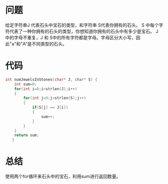 # 问题 #
给定字符串J 代表石头中宝石的类型，和字符串 S代表你拥有的石头。 S 中每个字符代表了一种你拥有的石头的类型，你想知道你拥有的石头中有多少是宝石。
J 中的字母不重复，J 和 S中的所有字符都是字母。字母区分大小写，因此"a"和"A"是不同类型的石头。
# 代码 #
```C
int numJewelsInStones(char* J, char* S) {
    int sum=0;
    for(int i=0;i<strlen(J);i++)
    {
        for(int j=0;j<strlen(S);j++)
        {
            if(S[j] == J[i])
            {
                sum++;
            }       
        }
    }
    return sum;
   }
```
# 总结 #
使用两个for循环来石头中的宝石，利用sum进行返回数量。